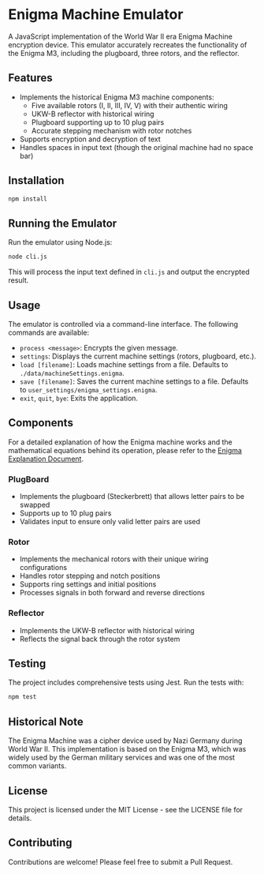 # Enigma Machine Emulator

A JavaScript implementation of the World War II era Enigma Machine encryption
device. This emulator accurately recreates the functionality of the Enigma M3,
including the plugboard, three rotors, and the reflector.

## Features

- Implements the historical Enigma M3 machine components:
  - Five available rotors (I, II, III, IV, V) with their authentic wiring
  - UKW-B reflector with historical wiring
  - Plugboard supporting up to 10 plug pairs
  - Accurate stepping mechanism with rotor notches
- Supports encryption and decryption of text
- Handles spaces in input text (though the original machine had no space bar)

## Installation

```bash
npm install
```

## Running the Emulator

Run the emulator using Node.js:

```bash
node cli.js
```

This will process the input text defined in `cli.js` and output the encrypted
result.

## Usage

The emulator is controlled via a command-line interface. The following commands
are available:

- `process <message>`: Encrypts the given message.
- `settings`: Displays the current machine settings (rotors, plugboard, etc.).
- `load [filename]`: Loads machine settings from a file. Defaults to
`./data/machineSettings.enigma`.
- `save [filename]`: Saves the current machine settings to a file. Defaults
to `user_settings/enigma_settings.enigma`.
- `exit`, `quit`, `bye`: Exits the application.

## Components

For a detailed explanation of how the Enigma machine works and the
mathematical equations behind its operation, please refer to the
[Enigma Explanation Document](ENIGMA_EXPLANATION.md).

### PlugBoard

- Implements the plugboard (Steckerbrett) that allows letter pairs to be swapped
- Supports up to 10 plug pairs
- Validates input to ensure only valid letter pairs are used

### Rotor

- Implements the mechanical rotors with their unique wiring configurations
- Handles rotor stepping and notch positions
- Supports ring settings and initial positions
- Processes signals in both forward and reverse directions

### Reflector

- Implements the UKW-B reflector with historical wiring
- Reflects the signal back through the rotor system

## Testing

The project includes comprehensive tests using Jest. Run the tests with:

```bash
npm test
```

## Historical Note

The Enigma Machine was a cipher device used by Nazi Germany during World War II.
This implementation is based on the Enigma M3, which was widely used by the
German military services and was one of the most common variants.

## License

This project is licensed under the MIT License - see the LICENSE file for details.

## Contributing

Contributions are welcome! Please feel free to submit a Pull Request.
